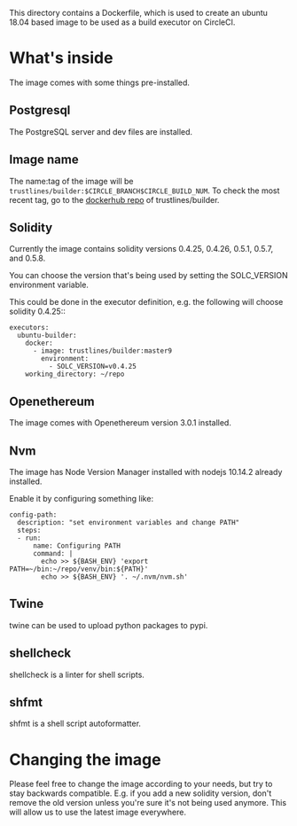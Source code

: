This directory contains a Dockerfile, which is used to create an ubuntu 18.04
based image to be used as a build executor on CircleCI.

# What's inside

The image comes with some things pre-installed.

## Postgresql 

The PostgreSQL server and dev files are installed.

## Image name
The name:tag of the image will be `trustlines/builder:$CIRCLE_BRANCH$CIRCLE_BUILD_NUM`.
To check the most recent tag, go to the [dockerhub repo](https://hub.docker.com/r/trustlines/builder/tags) of trustlines/builder.


## Solidity
Currently the image contains solidity versions 0.4.25, 0.4.26, 0.5.1, 0.5.7, and 0.5.8.

You can choose the version that's being used by setting the SOLC_VERSION
environment variable.

This could be done in the executor definition, e.g. the following will choose
solidity 0.4.25::

    executors:
      ubuntu-builder:
        docker:
          - image: trustlines/builder:master9
            environment:
              - SOLC_VERSION=v0.4.25
        working_directory: ~/repo
        
## Openethereum

The image comes with Openethereum version 3.0.1 installed.

## Nvm

The image has Node Version Manager installed with nodejs 10.14.2 already installed.

Enable it by configuring something like:

    config-path:
      description: "set environment variables and change PATH"
      steps:
      - run:
          name: Configuring PATH
          command: |
            echo >> ${BASH_ENV} 'export PATH=~/bin:~/repo/venv/bin:${PATH}'
            echo >> ${BASH_ENV} '. ~/.nvm/nvm.sh'
  
## Twine
twine can be used to upload python packages to pypi.

## shellcheck
shellcheck is a linter for shell scripts.

## shfmt
shfmt is a shell script autoformatter.

# Changing the image

Please feel free to change the image according to your needs, but try to stay
backwards compatible. E.g. if you add a new solidity version, don't remove the
old version unless you're sure it's not being used anymore. This will allow us
to use the latest image everywhere.
